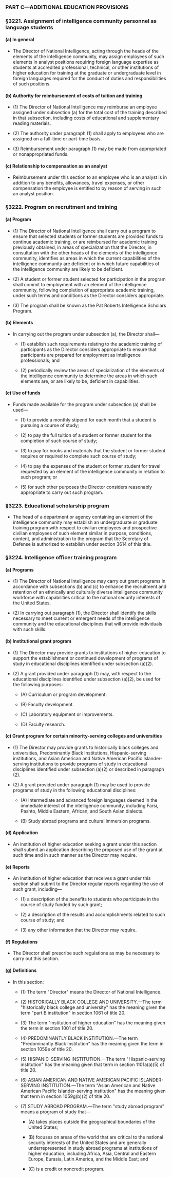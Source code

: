### PART C—ADDITIONAL EDUCATION PROVISIONS

### §3221. Assignment of intelligence community personnel as language students
#### (a) In general
* The Director of National Intelligence, acting through the heads of the elements of the intelligence community, may assign employees of such elements in analyst positions requiring foreign language expertise as students at accredited professional, technical, or other institutions of higher education for training at the graduate or undergraduate level in foreign languages required for the conduct of duties and responsibilities of such positions.

#### (b) Authority for reimbursement of costs of tuition and training
* (1) The Director of National Intelligence may reimburse an employee assigned under subsection (a) for the total cost of the training described in that subsection, including costs of educational and supplementary reading materials.

* (2) The authority under paragraph (1) shall apply to employees who are assigned on a full-time or part-time basis.

* (3) Reimbursement under paragraph (1) may be made from appropriated or nonappropriated funds.

#### (c) Relationship to compensation as an analyst
* Reimbursement under this section to an employee who is an analyst is in addition to any benefits, allowances, travel expenses, or other compensation the employee is entitled to by reason of serving in such an analyst position.

### §3222. Program on recruitment and training
#### (a) Program
* (1) The Director of National Intelligence shall carry out a program to ensure that selected students or former students are provided funds to continue academic training, or are reimbursed for academic training previously obtained, in areas of specialization that the Director, in consultation with the other heads of the elements of the intelligence community, identifies as areas in which the current capabilities of the intelligence community are deficient or in which future capabilities of the intelligence community are likely to be deficient.

* (2) A student or former student selected for participation in the program shall commit to employment with an element of the intelligence community, following completion of appropriate academic training, under such terms and conditions as the Director considers appropriate.

* (3) The program shall be known as the Pat Roberts Intelligence Scholars Program.

#### (b) Elements
* In carrying out the program under subsection (a), the Director shall—

  * (1) establish such requirements relating to the academic training of participants as the Director considers appropriate to ensure that participants are prepared for employment as intelligence professionals; and

  * (2) periodically review the areas of specialization of the elements of the intelligence community to determine the areas in which such elements are, or are likely to be, deficient in capabilities.

#### (c) Use of funds
* Funds made available for the program under subsection (a) shall be used—

  * (1) to provide a monthly stipend for each month that a student is pursuing a course of study;

  * (2) to pay the full tuition of a student or former student for the completion of such course of study;

  * (3) to pay for books and materials that the student or former student requires or required to complete such course of study;

  * (4) to pay the expenses of the student or former student for travel requested by an element of the intelligence community in relation to such program; or

  * (5) for such other purposes the Director considers reasonably appropriate to carry out such program.

### §3223. Educational scholarship program
* The head of a department or agency containing an element of the intelligence community may establish an undergraduate or graduate training program with respect to civilian employees and prospective civilian employees of such element similar in purpose, conditions, content, and administration to the program that the Secretary of Defense is authorized to establish under section 3614 of this title.

### §3224. Intelligence officer training program
#### (a) Programs
* (1) The Director of National Intelligence may carry out grant programs in accordance with subsections (b) and (c) to enhance the recruitment and retention of an ethnically and culturally diverse intelligence community workforce with capabilities critical to the national security interests of the United States.

* (2) In carrying out paragraph (1), the Director shall identify the skills necessary to meet current or emergent needs of the intelligence community and the educational disciplines that will provide individuals with such skills.

#### (b) Institutional grant program
* (1) The Director may provide grants to institutions of higher education to support the establishment or continued development of programs of study in educational disciplines identified under subsection (a)(2).

* (2) A grant provided under paragraph (1) may, with respect to the educational disciplines identified under subsection (a)(2), be used for the following purposes:

  * (A) Curriculum or program development.

  * (B) Faculty development.

  * (C) Laboratory equipment or improvements.

  * (D) Faculty research.

#### (c) Grant program for certain minority-serving colleges and universities
* (1) The Director may provide grants to historically black colleges and universities, Predominantly Black Institutions, Hispanic-serving institutions, and Asian American and Native American Pacific Islander-serving institutions to provide programs of study in educational disciplines identified under subsection (a)(2) or described in paragraph (2).

* (2) A grant provided under paragraph (1) may be used to provide programs of study in the following educational disciplines:

  * (A) Intermediate and advanced foreign languages deemed in the immediate interest of the intelligence community, including Farsi, Pashto, Middle Eastern, African, and South Asian dialects.

  * (B) Study abroad programs and cultural immersion programs.

#### (d) Application
* An institution of higher education seeking a grant under this section shall submit an application describing the proposed use of the grant at such time and in such manner as the Director may require.

#### (e) Reports
* An institution of higher education that receives a grant under this section shall submit to the Director regular reports regarding the use of such grant, including—

  * (1) a description of the benefits to students who participate in the course of study funded by such grant;

  * (2) a description of the results and accomplishments related to such course of study; and

  * (3) any other information that the Director may require.

#### (f) Regulations
* The Director shall prescribe such regulations as may be necessary to carry out this section.

#### (g) Definitions
* In this section:

  * (1) The term "Director" means the Director of National Intelligence.

  * (2) HISTORICALLY BLACK COLLEGE AND UNIVERSITY.—The term "historically black college and university" has the meaning given the term "part B institution" in section 1061 of title 20.

  * (3) The term "institution of higher education" has the meaning given the term in section 1001 of title 20.

  * (4) PREDOMINANTLY BLACK INSTITUTION.—The term "Predominantly Black Institution" has the meaning given the term in section 1059e of title 20.

  * (5) HISPANIC-SERVING INSTITUTION.—The term "Hispanic-serving institution" has the meaning given that term in section 1101a(a)(5) of title 20.

  * (6) ASIAN AMERICAN AND NATIVE AMERICAN PACIFIC ISLANDER-SERVING INSTITUTION.—The term "Asian American and Native American Pacific Islander-serving institution" has the meaning given that term in section 1059g(b)(2) of title 20.

  * (7) STUDY ABROAD PROGRAM.—The term "study abroad program" means a program of study that—

    * (A) takes places outside the geographical boundaries of the United States;

    * (B) focuses on areas of the world that are critical to the national security interests of the United States and are generally underrepresented in study abroad programs at institutions of higher education, including Africa, Asia, Central and Eastern Europe, Eurasia, Latin America, and the Middle East; and

    * (C) is a credit or noncredit program.